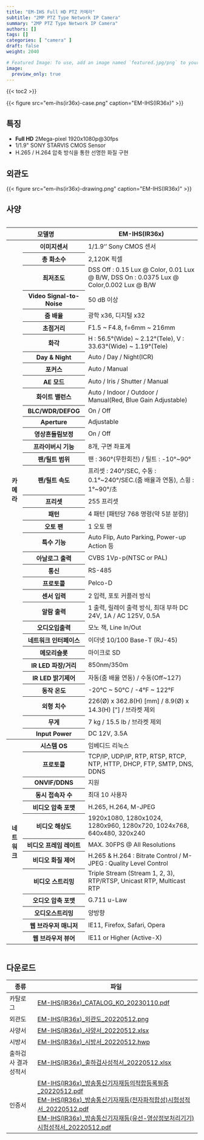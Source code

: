 ```yaml
---
title: "EM-IHS Full HD PTZ 카메라"
subtitle: "2MP PTZ Type Network IP Camera"
summary: "2MP PTZ Type Network IP Camera"
authors: []
tags: []
categories: [ "camera" ]
draft: false
weight: 2040

# Featured Image: To use, add an image named `featured.jpg/png` to your page's folder.
image:
  preview_only: true
---
```


{{< toc2 >}}

<div class="container">
<div class="row justify-content-center align-items-center">
<div class="col-sm-6">

{{< figure src="em-ihs(ir36x)-case.png" caption="EM-IHS(IR36x)" >}}

</div>
</div>
</div>

<div class="container">
<div class="row justify-content-center">
<div class="col-sm-6 pl-0">

## 특징

- **Full HD** 2Mega-pixel 1920x1080p@30fps
- 1/1.9" SONY STARVIS CMOS Sensor
- H.265 / H.264 압축 방식을 통한 선명한 화질 구현


</div>
<div class="col-sm-6 pl-0">

## 외관도

{{< figure src="em-ihs(ir36x)-drawing.png" caption="EM-IHS(IR36x)" >}}

</div>
</div>
</div>



## 사양

<div style="overflow-x: auto">
<table class="spec">
<thead>
<tr>
<th colspan="2">모델명</th>
<th>EM-IHS(IR36x)</th>
</tr>
</thead>
<tbody>
<tr>
<th rowspan="35">카메라</th>
<th>이미지센서</th>
<td>1/1.9‘’ Sony CMOS 센서</td>
</tr>
<tr>
<th>총 화소수</th>
<td>2,120K 픽셀</td>
</tr>
<tr>
<th>최저조도</th>
<td>DSS Off : 0.15 Lux @ Color, 0.01 Lux @ B/W, DSS On : 0.0375 Lux @ Color,0.002 Lux @ B/W</td>
</tr>
<th>Video Signal-to-Noise</th>
<td>50 dB 이상</td>
</tr>
<tr>
<th>줌 배율</th>
<td>광학 x36, 디지털 x32</td>
</tr>
<tr>
<th>초점거리</th>
<td>F1.5 ~ F4.8, f=6mm ~ 216mm</td>
</tr>
<tr>
<th>화각</th>
<td>H : 56.5°(Wide) ~ 2.12°(Tele), V : 33.63°(Wide) ~ 1.19°(Tele)</td>
</tr>
<th>Day & Night</th>
<td>Auto / Day / Night(ICR)</td>
</tr>
<tr>
<th>포커스</th>
<td>Auto / Manual</td>
</tr>
<tr>
<th>AE 모드</th>
<td>Auto / Iris / Shutter / Manual</td>
</tr>
<tr>
<th>화이트 밸런스</th>
<td>Auto / Indoor / Outdoor / Manual(Red, Blue Gain Adjustable)</td>
</tr>
<tr>
<th>BLC/WDR/DEFOG</th>
<td>On / Off</td>
</tr>
<tr>
<th>Aperture</th>
<td>Adjustable</td>
</tr>
<tr>
<th>영상흔들림보정</th>
<td>On / Off</td>
</tr>
<tr>
<th>프라이버시 기능</th>
<td>8개, 구면 좌표계</td>
</tr>
<tr>
<th>팬/틸트 범위</th>
<td>팬 : 360°(무한회전) / 틸트 : -10°~90°</td>
</tr>
<tr>
<th>팬/틸트 속도</th>
<td>프리셋 : 240°/SEC, 수동 : 0.1°~240°/SEC.(줌 배율과 연동), 스윙 : 1°~90°/초</td>
</tr>
<tr>
<th>프리셋</th>
<td>255 프리셋</td>
</tr>
<tr>
<th>패턴</th>
<td>4 패턴 [패턴당 768 명령(약 5분 분량)]</td>
</tr>
<tr>
<th>오토 팬</th>
<td>1 오토 팬</td>
</tr>
<tr>
<th>특수 기능</th>
<td>Auto Flip, Auto Parking, Power-up Action 등</td>
</tr>
<tr>
<th>아날로그 출력</th>
<td>CVBS 1Vp-p(NTSC or PAL)</td>
</tr>
<tr>
<th>통신</th>
<td>RS-485</td>
</tr>
<tr>
<th>프로토콜</th>
<td>Pelco-D</td>
</tr>
<tr>
<th>센서 입력</th>
<td>2 입력, 포토 커플러 방식</td>
</tr>
<tr>
<th>알람 출력</th>
<td>1 출력, 릴레이 출력 방식, 최대 부하 DC 24V, 1A / AC 125V, 0.5A</td>
</tr>
<tr>
<th>오디오입출력</th>
<td>모노 잭, Line In/Out</td>
</tr>
<tr>
<th>네트워크 인터페이스</th>
<td>이더넷 10/100 Base-T (RJ-45)</td>
</tr>
<tr>
<th>메모리슬롯</th>
<td>마이크로 SD</td>
</tr>
<tr>
<th>IR LED 파장/거리</th>
<td>850nm/350m</td>
</tr>
<tr>
<th>IR LED 밝기제어</th>
<td>자동(줌 배율 연동) / 수동(Off~127)</td>
</tr>
<tr>
<th>동작 온도</th>
<td>-20°C ~ 50°C / -4°F ~ 122°F</td>
</tr>
<tr>
<th>외형 치수</th>
<td>226(Ø) x 362.8(H) [mm] / 8.9(Ø) x 14.3(H) ["] / 브라켓 제외</td>
</tr>
<tr>
<th>무게</th>
<td>7 kg / 15.5 lb / 브라켓 제외</td>
</tr>
<tr>
<th>Input Power</th>
<td>DC 12V, 3.5A</td>
</tr>
<tr>
<th rowspan="13">네트워크</th>
<th>시스템 OS</th>
<td>임베디드 리눅스</td>
</tr>
<tr>
<th>프로토콜</th>
<td>TCP/IP, UDP/IP, RTP, RTSP, RTCP, NTP, HTTP, DHCP, FTP, SMTP, DNS, DDNS</td>
</tr>
<tr>
<th>ONVIF/DDNS</th>
<td>지원</td>
</tr>
<tr>
<th>동시 접속자 수</th>
<td>최대 10 사용자</td>
</tr>
<tr>
<th>비디오 압축 포맷</th>
<td>H.265, H.264, M-JPEG</td>
</tr>
<tr>
<th>비디오 해상도</th>
<td>1920x1080, 1280x1024, 1280x960, 1280x720, 1024x768, 640x480, 320x240</td>
</tr>
<tr>
<th>비디오 프레임 레이트</th>
<td>MAX. 30FPS @ All Resolutions</td>
</tr>
<tr>
<th>비디오 화질 제어</th>
<td>H.265 & H.264 : Bitrate Control / M-JPEG : Quality Level Control</td>
</tr>
<tr>
<th>비디오 스트리밍</th>
<td>Triple Stream (Stream 1, 2, 3), RTP/RTSP, Unicast RTP, Multicast RTP</td>
</tr>
<tr>
<th>오디오 압축 포맷</th>
<td>G.711 u-Law</td>
</tr>
<tr>
<th>오디오스트리밍</th>
<td>양방향</td>
</tr>
<tr>
<th>웹 브라우저 매니저</th>
<td>IE11, Firefox, Safari, Opera</td>
</tr>
<tr>
<th>웹 브라우저 뷰어</th>
<td>IE11 or Higher (Active-X)</td>
</tr>

</tbody>
</table>
</div>

## 다운로드

종류 | 파일
---- | ----
카탈로그 | [EM-IHS(IR36x)_CATALOG_KO_20230110.pdf](https://www.emstone.com/data/sales/ko/EM-IHS(IR36x)_CATALOG_KO_20230110.pdf)
외관도 | [EM-IHS(IR36x)_외관도_20220512.png](https://www.emstone.com/data/sales/ko/EM-IHS(IR36x)_외관도_20220512.png)
사양서 | [EM-IHS(IR36x)_사양서_20220512.xlsx](https://www.emstone.com/data/sales/ko/EM-IHS(IR36x)_사양서_20220512.xlsx)
시방서 | [EM-IHS(IR36x)_시방서_20220512.hwp](https://www.emstone.com/data/sales/ko/EM-IHS(IR36x)_시방서_20220512.hwp)
출하검사 결과 성적서 | [EM-IHS(IR36x)_출하검사성적서_20220512.xlsx](https://www.emstone.com/data/sales/ko/EM-IHS(IR36x)_출하검사성적서_20220512.xlsx)
인증서 | [EM-IHS(IR36x)_방송통신기자재등의적합등록필증_20220512.pdf](https://www.emstone.com/data/sales/ko/EM-IHS(IR36x)_방송통신기자재등의적합등록필증_20220512.pdf)<br>[EM-IHS(IR36x)_방송통신기자재등(전자파적합성)시험성적서_20220512.pdf](https://www.emstone.com/data/sales/ko/EM-IHS(IR36x)_방송통신기자재등(전자파적합성)시험성적서_20220512.pdf)<br>[EM-IHS(IR36x)_방송통신기자재등(유선-영상정보처리기기)시험성적서_20220512.pdf](https://www.emstone.com/data/sales/ko/EM-IHS(IR36x)_방송통신기자재등(유선-영상정보처리기기)시험성적서_20220512.pdf)